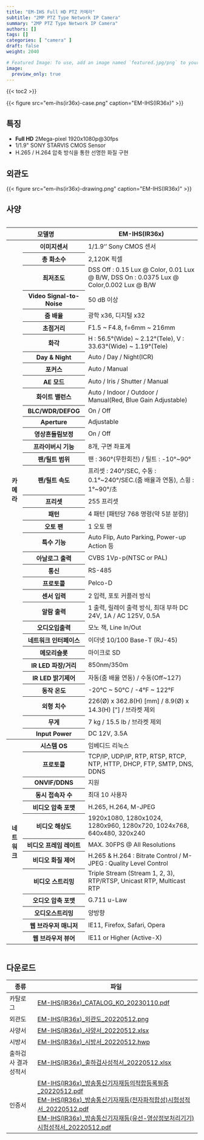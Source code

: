 ```yaml
---
title: "EM-IHS Full HD PTZ 카메라"
subtitle: "2MP PTZ Type Network IP Camera"
summary: "2MP PTZ Type Network IP Camera"
authors: []
tags: []
categories: [ "camera" ]
draft: false
weight: 2040

# Featured Image: To use, add an image named `featured.jpg/png` to your page's folder.
image:
  preview_only: true
---
```


{{< toc2 >}}

<div class="container">
<div class="row justify-content-center align-items-center">
<div class="col-sm-6">

{{< figure src="em-ihs(ir36x)-case.png" caption="EM-IHS(IR36x)" >}}

</div>
</div>
</div>

<div class="container">
<div class="row justify-content-center">
<div class="col-sm-6 pl-0">

## 특징

- **Full HD** 2Mega-pixel 1920x1080p@30fps
- 1/1.9" SONY STARVIS CMOS Sensor
- H.265 / H.264 압축 방식을 통한 선명한 화질 구현


</div>
<div class="col-sm-6 pl-0">

## 외관도

{{< figure src="em-ihs(ir36x)-drawing.png" caption="EM-IHS(IR36x)" >}}

</div>
</div>
</div>



## 사양

<div style="overflow-x: auto">
<table class="spec">
<thead>
<tr>
<th colspan="2">모델명</th>
<th>EM-IHS(IR36x)</th>
</tr>
</thead>
<tbody>
<tr>
<th rowspan="35">카메라</th>
<th>이미지센서</th>
<td>1/1.9‘’ Sony CMOS 센서</td>
</tr>
<tr>
<th>총 화소수</th>
<td>2,120K 픽셀</td>
</tr>
<tr>
<th>최저조도</th>
<td>DSS Off : 0.15 Lux @ Color, 0.01 Lux @ B/W, DSS On : 0.0375 Lux @ Color,0.002 Lux @ B/W</td>
</tr>
<th>Video Signal-to-Noise</th>
<td>50 dB 이상</td>
</tr>
<tr>
<th>줌 배율</th>
<td>광학 x36, 디지털 x32</td>
</tr>
<tr>
<th>초점거리</th>
<td>F1.5 ~ F4.8, f=6mm ~ 216mm</td>
</tr>
<tr>
<th>화각</th>
<td>H : 56.5°(Wide) ~ 2.12°(Tele), V : 33.63°(Wide) ~ 1.19°(Tele)</td>
</tr>
<th>Day & Night</th>
<td>Auto / Day / Night(ICR)</td>
</tr>
<tr>
<th>포커스</th>
<td>Auto / Manual</td>
</tr>
<tr>
<th>AE 모드</th>
<td>Auto / Iris / Shutter / Manual</td>
</tr>
<tr>
<th>화이트 밸런스</th>
<td>Auto / Indoor / Outdoor / Manual(Red, Blue Gain Adjustable)</td>
</tr>
<tr>
<th>BLC/WDR/DEFOG</th>
<td>On / Off</td>
</tr>
<tr>
<th>Aperture</th>
<td>Adjustable</td>
</tr>
<tr>
<th>영상흔들림보정</th>
<td>On / Off</td>
</tr>
<tr>
<th>프라이버시 기능</th>
<td>8개, 구면 좌표계</td>
</tr>
<tr>
<th>팬/틸트 범위</th>
<td>팬 : 360°(무한회전) / 틸트 : -10°~90°</td>
</tr>
<tr>
<th>팬/틸트 속도</th>
<td>프리셋 : 240°/SEC, 수동 : 0.1°~240°/SEC.(줌 배율과 연동), 스윙 : 1°~90°/초</td>
</tr>
<tr>
<th>프리셋</th>
<td>255 프리셋</td>
</tr>
<tr>
<th>패턴</th>
<td>4 패턴 [패턴당 768 명령(약 5분 분량)]</td>
</tr>
<tr>
<th>오토 팬</th>
<td>1 오토 팬</td>
</tr>
<tr>
<th>특수 기능</th>
<td>Auto Flip, Auto Parking, Power-up Action 등</td>
</tr>
<tr>
<th>아날로그 출력</th>
<td>CVBS 1Vp-p(NTSC or PAL)</td>
</tr>
<tr>
<th>통신</th>
<td>RS-485</td>
</tr>
<tr>
<th>프로토콜</th>
<td>Pelco-D</td>
</tr>
<tr>
<th>센서 입력</th>
<td>2 입력, 포토 커플러 방식</td>
</tr>
<tr>
<th>알람 출력</th>
<td>1 출력, 릴레이 출력 방식, 최대 부하 DC 24V, 1A / AC 125V, 0.5A</td>
</tr>
<tr>
<th>오디오입출력</th>
<td>모노 잭, Line In/Out</td>
</tr>
<tr>
<th>네트워크 인터페이스</th>
<td>이더넷 10/100 Base-T (RJ-45)</td>
</tr>
<tr>
<th>메모리슬롯</th>
<td>마이크로 SD</td>
</tr>
<tr>
<th>IR LED 파장/거리</th>
<td>850nm/350m</td>
</tr>
<tr>
<th>IR LED 밝기제어</th>
<td>자동(줌 배율 연동) / 수동(Off~127)</td>
</tr>
<tr>
<th>동작 온도</th>
<td>-20°C ~ 50°C / -4°F ~ 122°F</td>
</tr>
<tr>
<th>외형 치수</th>
<td>226(Ø) x 362.8(H) [mm] / 8.9(Ø) x 14.3(H) ["] / 브라켓 제외</td>
</tr>
<tr>
<th>무게</th>
<td>7 kg / 15.5 lb / 브라켓 제외</td>
</tr>
<tr>
<th>Input Power</th>
<td>DC 12V, 3.5A</td>
</tr>
<tr>
<th rowspan="13">네트워크</th>
<th>시스템 OS</th>
<td>임베디드 리눅스</td>
</tr>
<tr>
<th>프로토콜</th>
<td>TCP/IP, UDP/IP, RTP, RTSP, RTCP, NTP, HTTP, DHCP, FTP, SMTP, DNS, DDNS</td>
</tr>
<tr>
<th>ONVIF/DDNS</th>
<td>지원</td>
</tr>
<tr>
<th>동시 접속자 수</th>
<td>최대 10 사용자</td>
</tr>
<tr>
<th>비디오 압축 포맷</th>
<td>H.265, H.264, M-JPEG</td>
</tr>
<tr>
<th>비디오 해상도</th>
<td>1920x1080, 1280x1024, 1280x960, 1280x720, 1024x768, 640x480, 320x240</td>
</tr>
<tr>
<th>비디오 프레임 레이트</th>
<td>MAX. 30FPS @ All Resolutions</td>
</tr>
<tr>
<th>비디오 화질 제어</th>
<td>H.265 & H.264 : Bitrate Control / M-JPEG : Quality Level Control</td>
</tr>
<tr>
<th>비디오 스트리밍</th>
<td>Triple Stream (Stream 1, 2, 3), RTP/RTSP, Unicast RTP, Multicast RTP</td>
</tr>
<tr>
<th>오디오 압축 포맷</th>
<td>G.711 u-Law</td>
</tr>
<tr>
<th>오디오스트리밍</th>
<td>양방향</td>
</tr>
<tr>
<th>웹 브라우저 매니저</th>
<td>IE11, Firefox, Safari, Opera</td>
</tr>
<tr>
<th>웹 브라우저 뷰어</th>
<td>IE11 or Higher (Active-X)</td>
</tr>

</tbody>
</table>
</div>

## 다운로드

종류 | 파일
---- | ----
카탈로그 | [EM-IHS(IR36x)_CATALOG_KO_20230110.pdf](https://www.emstone.com/data/sales/ko/EM-IHS(IR36x)_CATALOG_KO_20230110.pdf)
외관도 | [EM-IHS(IR36x)_외관도_20220512.png](https://www.emstone.com/data/sales/ko/EM-IHS(IR36x)_외관도_20220512.png)
사양서 | [EM-IHS(IR36x)_사양서_20220512.xlsx](https://www.emstone.com/data/sales/ko/EM-IHS(IR36x)_사양서_20220512.xlsx)
시방서 | [EM-IHS(IR36x)_시방서_20220512.hwp](https://www.emstone.com/data/sales/ko/EM-IHS(IR36x)_시방서_20220512.hwp)
출하검사 결과 성적서 | [EM-IHS(IR36x)_출하검사성적서_20220512.xlsx](https://www.emstone.com/data/sales/ko/EM-IHS(IR36x)_출하검사성적서_20220512.xlsx)
인증서 | [EM-IHS(IR36x)_방송통신기자재등의적합등록필증_20220512.pdf](https://www.emstone.com/data/sales/ko/EM-IHS(IR36x)_방송통신기자재등의적합등록필증_20220512.pdf)<br>[EM-IHS(IR36x)_방송통신기자재등(전자파적합성)시험성적서_20220512.pdf](https://www.emstone.com/data/sales/ko/EM-IHS(IR36x)_방송통신기자재등(전자파적합성)시험성적서_20220512.pdf)<br>[EM-IHS(IR36x)_방송통신기자재등(유선-영상정보처리기기)시험성적서_20220512.pdf](https://www.emstone.com/data/sales/ko/EM-IHS(IR36x)_방송통신기자재등(유선-영상정보처리기기)시험성적서_20220512.pdf)